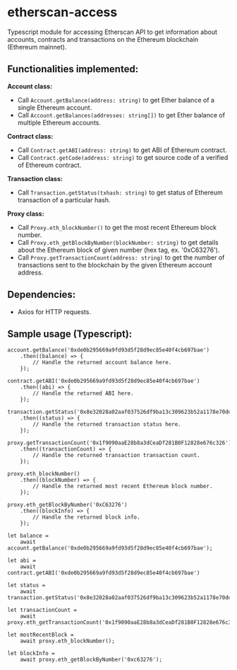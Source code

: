 # etherscan-access
Typescript module for accessing Etherscan API to get information about accounts, contracts and transactions on the Ethereum blockchain (Ethereum mainnet).

Functionalities implemented: 
- 
**Account class:** 
- Call ```Account.getBalance(address: string)``` to get Ether balance of a single Ethereum account.
- Call ```Account.getBalances(addresses: string[])``` to get Ether balance of multiple Ethereum accounts.

**Contract class:** 
- Call ```Contract.getABI(address: string)``` to get ABI of Ethereum contract.
- Call ```Contract.getCode(address: string)``` to get source code of a verified of Ethereum contract.

**Transaction class:** 
- Call ```Transaction.getStatus(txhash: string)``` to get status of Ethereum transaction of a particular hash.

**Proxy class:**
- Call ```Proxy.eth_blockNumber()``` to get the most recent Ethereum block number. 
- Call ```Proxy.eth_getBlockByNumber(blockNumber: string)``` to get details about the Ethereum block of given number (hex tag, ex. '0xC63276').
- Call ```Proxy.getTransactionCount(address: string)``` to get the number of transactions sent to the blockchain by the given Ethereum account address.

Dependencies: 
-
- Axios for HTTP requests. 

Sample usage (Typescript): 
-
``` 
account.getBalance('0xde0b295669a9fd93d5f28d9ec85e40f4cb697bae')
    .then((balance) => {
        // Handle the returned account balance here. 
    });

contract.getABI('0xde0b295669a9fd93d5f28d9ec85e40f4cb697bae')
    .then((abi) => { 
        // Handle the returned ABI here. 
    });
    
transaction.getStatus('0x8e32028a02aaf037526df9ba13c309623b52a1178e70dd30479c983d6e164c98')
    .then((status) => { 
        // Handle the returned transaction status here. 
    });
    
proxy.getTransactionCount('0x1f9090aaE28b8a3dCeaDf281B0F12828e676c326')
    .then((transactionCount) => {
        // Handle the returned transaction transaction count. 
    });

proxy.eth_blockNumber()
    .then((blockNumber) => {
        // Handle the returned most recent Ethereum block number. 
    });

proxy.eth_getBlockByNumber('0xC63276')
    .then((blockInfo) => { 
        // Handle the returned block info.
    });

```

```
let balance = 
    await account.getBalance('0xde0b295669a9fd93d5f28d9ec85e40f4cb697bae');

let abi = 
    await contract.getABI('0xde0b295669a9fd93d5f28d9ec85e40f4cb697bae')

let status = 
    await transaction.getStatus('0x8e32028a02aaf037526df9ba13c309623b52a1178e70dd30479c983d6e164c98');

let transactionCount = 
    await proxy.eth_getTransactionCount('0x1f9090aaE28b8a3dCeaDf281B0F12828e676c326');

let mostRecentBlock = 
    await proxy.eth_blockNumber();

let blockInfo = 
    await proxy.eth_getBlockByNumber('0xc63276');
```

